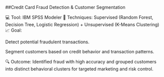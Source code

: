 ##Credit Card Fraud Detection & Customer Segmentation

💻 Tool: IBM SPSS Modeler
🧠 Techniques: Supervised (Random Forest, Decision Tree, Logistic Regression) + Unsupervised (K-Means Clustering)
📈 Goal:

Detect potential fraudulent transactions.

Segment customers based on credit behavior and transaction patterns.

🔍 Outcome:
Identified fraud with high accuracy and grouped customers into distinct behavioral clusters for targeted marketing and risk control.
